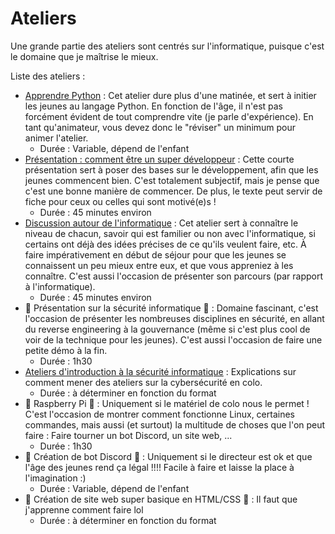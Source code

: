 # Ateliers

Une grande partie des ateliers sont centrés sur l'informatique, puisque c'est le domaine que je maîtrise le mieux.

Liste des ateliers :
+ [Apprendre Python](https://github.com/ajuelosemmanuel/Apprendre_Python) : Cet atelier dure plus d'une matinée, et sert à initier les jeunes au langage Python. En fonction de l'âge, il n'est pas forcément évident de tout comprendre vite (je parle d'expérience). En tant qu'animateur, vous devez donc le "réviser" un minimum pour animer l'atelier.
  + Durée : Variable, dépend de l'enfant
+ [Présentation : comment être un super développeur](%C3%8Atre_un_giga_dev.md) : Cette courte présentation sert à poser des bases sur le développement, afin que les jeunes commencent bien. C'est totalement subjectif, mais je pense que c'est une bonne manière de commencer. De plus, le texte peut servir de fiche pour ceux ou celles qui sont motivé(e)s !
  + Durée : 45 minutes environ
+ [Discussion autour de l'informatique](blabla_informatique.md) : Cet atelier sert à connaître le niveau de chacun, savoir qui est familier ou non avec l'informatique, si certains ont déjà des idées précises de ce qu'ils veulent faire, etc. À faire impérativement en début de séjour pour que les jeunes se connaissent un peu mieux entre eux, et que vous appreniez à les connaître. C'est aussi l'occasion de présenter son parcours (par rapport à l'informatique).
  + Durée : 45 minutes environ
+ 🚧 Présentation sur la sécurité informatique 🚧 : Domaine fascinant, c'est l'occasion de présenter les nombreuses disciplines en sécurité, en allant du reverse engineering à la gouvernance (même si c'est plus cool de voir de la technique pour les jeunes). C'est aussi l'occasion de faire une petite démo à la fin.
  + Durée : 1h30
+ [Ateliers d'introduction à la sécurité informatique](ateliers_cybersec.md) : Explications sur comment mener des ateliers sur la cybersécurité en colo.
  + Durée : à déterminer en fonction du format
+ 🚧 Raspberry Pi 🚧 : Uniquement si le matériel de colo nous le permet ! C'est l'occasion de montrer comment fonctionne Linux, certaines commandes, mais aussi (et surtout) la multitude de choses que l'on peut faire : Faire tourner un bot Discord, un site web, ...
  + Durée : 1h30
+ 🚧 Création de bot Discord 🚧 : Uniquement si le directeur est ok et que l'âge des jeunes rend ça légal !!!! Facile à faire et laisse la place à l'imagination :)
  + Durée : Variable, dépend de l'enfant
+ 🚧 Création de site web super basique en HTML/CSS 🚧 : Il faut que j'apprenne comment faire lol
  + Durée : à déterminer en fonction du format